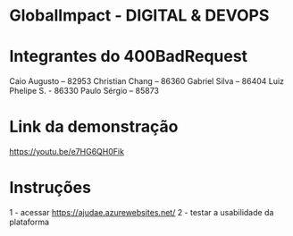 # GlobalImpact - DIGITAL & DEVOPS

# Integrantes do 400BadRequest
Caio Augusto – 82953
Christian Chang – 86360
Gabriel Silva – 86404
Luiz Phelipe S. - 86330
Paulo Sérgio – 85873

# Link da demonstração
https://youtu.be/e7HG6QH0Fik

# Instruções
1 - acessar https://ajudae.azurewebsites.net/
2 - testar a usabilidade da plataforma